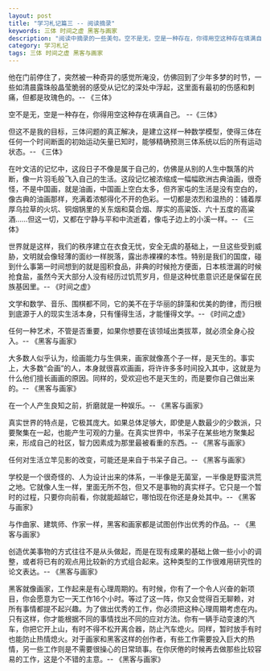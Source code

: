 ```yaml
---
layout: post
title: "学习札记篇三 -- 阅读摘录"
keywords: 三体 时间之虚 黑客与画家
description: "阅读中摘录的一些美句。空不是无，空是一种存在，你得用空这种存在填满自己。 "
category: 学习札记
tags: 三体 时间之虚 黑客与画家
---
```


他在门前停住了，突然被一种奇异的感觉所淹没，仿佛回到了少年多梦的时节，一些如清晨露珠般晶莹脆弱的感受从记忆的深处中浮起，这里面有最初的伤感和刺痛，但都是玫瑰色的。-- 《三体》

空不是无，空是一种存在，你得用空这种存在填满自己。 --《三体》

但这不是我的目标，三体问题的真正解决，是建立这样一种数学模型，使得三体在任何一个时间断面的初始运动矢量已知时，能够精确预测三体系统以后的所有运动状态。-- 《三体》

在叶文洁的记忆中，这段日子不像是属于自己的，仿佛是从别的人生中飘落的片断，像一片羽毛般飞入自己的生活。这段记忆被浓缩成一幅幅欧洲古典油画，很奇怪，不是中国画，就是油画，中国画上空白太多，但齐家屯的生活是没有空白的，像古典的油画那样，充满着浓郁得化不开的色彩。一切都是浓烈和温热的：铺着厚厚乌拉草的火坑、铜烟锅里的关东烟和莫合烟、厚实的高粱饭、六十五度的高粱酒……但这一切，又都在宁静与平和中流逝着，像屯子边上的小溪一样。-- 《三体》

世界就是这样，我们的秩序建立在衣食无忧，安全无虞的基础上，一旦这些受到威胁，文明就会像轻薄的面纱一样脱落，露出赤裸裸的本性。特别是我们的国度，碰到什么事第一时间想到的就是囤积食品，非典的时候抢方便面，日本核泄漏的时候抢食盐，虽然今天大部分人没有经历过饥荒岁月，但是这种忧患意识还是保留在民族基因里。-- 《时间之虚》

文学和数学、音乐、围棋都不同，它的美不在于华丽的辞藻和优美的韵律，而归根到底源于人的现实生活本身，只有懂得生活，才能懂得文学。-- 《时间之虚》

任何一种艺术，不管是否重要，如果你想要在该领域出类拔萃，就必须全身心投入。-- 《黑客与画家》

大多数人似乎认为，绘画能力与生俱来，画家就像髙个子一样，是天生的。事实上，大多数“会画”的人，本身就很喜欢画画，将许许多多时间投入其中，这就是为什么他们擅长画画的原因。同样的，受欢迎也不是天生的，而是要你自己做出来的。-- 《黑客与画家》

在一个人产生良知之前，折磨就是一种娱乐。-- 《黑客与画家》

真实世界的特点是，它极其庞大。如果总体足够大，即使是人数最少的少数派，只要聚集在一起，也能产生可观的力量。在真实世界中，书呆子在某些地方聚集起来，形成自己的社区，智力因素成为那里最被看重的东西。-- 《黑客与画家》

任何对生活立竿见影的改变，可能还是来自于书呆子自己。-- 《黑客与画家》

学校是一个很奇怪的、人为设计出来的体系，一半像是无菌室，一半像是野蛮洪荒之地。它就像人生一样，里面无所不包，但又不是事物的真实样子。它只是一个暂时的过程，只要你向前看，你就能超越它，哪怕现在你还是身处其中。-- 《黑客与画家》

与作曲家、建筑师、作家一样，黑客和画家都是试图创作出优秀的作品。-- 《黑客与画家》

创造优美事物的方式往往不是从头做起，而是在现有成果的基础上做一些小小的调整，或者将已有的观点用比较新的方式组合起来。这种类型的工作很难用研究性的论文表达。-- 《黑客与画家》

黑客就像画家，工作起来是有心理周期的。有时候，你有了一个令人兴奋的新项目，你会愿意为它一天工作16个小时。等过了这一阵，你又会觉得百无聊赖，对所有事情都提不起兴趣。为了做出优秀的工作，你必须把这种心理周期考虑在内。只有这样，你才能根据不同的事情找出不同的应对方法。你有一辆手动变速的汽车，你把它开上山，有时不得不松开离合器，防止汽车熄火。同样，暂时放手有时也能防止热情熄火。对于画家和黑客这样的创作者，有些工作需要投入巨大的热情，另一些工作则是不需要很操心的日常琐事。在你厌倦的时候再去做那些比较容易的工作，这是个不错的主意。-- 《黑客与画家》
